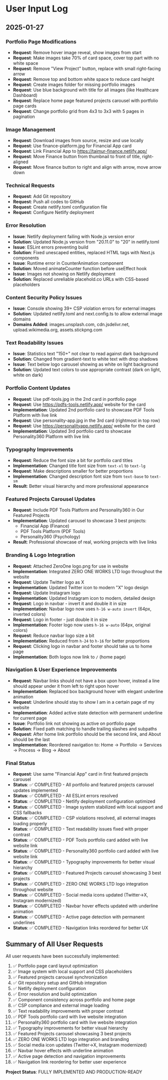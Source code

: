 # User Input Log

## 2025-01-27

### Portfolio Page Modifications
- **Request**: Remove hover image reveal, show images from start
- **Request**: Make images take 70% of card space, cover top part with no white space
- **Request**: Remove "View Project" button, replace with small right-facing arrow
- **Request**: Remove top and bottom white space to reduce card height
- **Request**: Create images folder for missing portfolio images
- **Request**: Use blue background with title for all images (like Healthcare Dashboard)
- **Request**: Replace home page featured projects carousel with portfolio page cards
- **Request**: Change portfolio grid from 4x3 to 3x3 with 5 pages in pagination

### Image Management
- **Request**: Download images from source, resize and use locally
- **Request**: Use finance-platform.jpg for Financial App card
- **Request**: Link Financial App to https://taimur-finance.netlify.app/
- **Request**: Move Finance button from thumbnail to front of title, right-aligned
- **Request**: Move finance button to right and align with arrow, move arrow down

### Technical Requests
- **Request**: Add Git repository
- **Request**: Push all codes to GitHub
- **Request**: Create netlify.toml configuration file
- **Request**: Configure Netlify deployment

### Error Resolution
- **Issue**: Netlify deployment failing with Node.js version error
- **Solution**: Updated Node.js version from "20.11.0" to "20" in netlify.toml
- **Issue**: ESLint errors preventing build
- **Solution**: Fixed unescaped entities, replaced HTML tags with Next.js components
- **Issue**: Runtime error in CounterAnimation component
- **Solution**: Moved animateCounter function before useEffect hook
- **Issue**: Images not showing on Netlify deployment
- **Solution**: Replaced unreliable placehold.co URLs with CSS-based placeholders

### Content Security Policy Issues
- **Issue**: Console showing 39+ CSP violation errors for external images
- **Solution**: Updated netlify.toml and next.config.ts to allow external image domains
- **Domains Added**: images.unsplash.com, cdn.jsdelivr.net, upload.wikimedia.org, assets.stickpng.com

### Text Readability Issues
- **Issue**: Statistics text "150+" not clear to read against dark background
- **Solution**: Changed from gradient-text to white text with drop shadows
- **Issue**: Text below logo carousel showing as white on light background
- **Solution**: Updated text colors to use appropriate contrast (dark on light, white on dark)

### Portfolio Content Updates
- **Request**: Use pdf-tools.jpg in the 2nd card in portfolio page
- **Request**: Use https://pdfs-tools.netlify.app/ website for the card
- **Implementation**: Updated 2nd portfolio card to showcase PDF Tools Platform with live link
- **Request**: Use personality-app.jpg in the 3rd card (rightmost in top row)
- **Request**: Use https://personalityapp.netlify.app/ website for the card
- **Implementation**: Updated 3rd portfolio card to showcase Personality360 Platform with live link

### Typography Improvements
- **Request**: Reduce the font size a bit for portfolio card titles
- **Implementation**: Changed title font size from `text-xl` to `text-lg`
- **Request**: Make descriptions smaller for better proportions
- **Implementation**: Changed description font size from `text-base` to `text-sm`
- **Result**: Better visual hierarchy and more professional appearance

### Featured Projects Carousel Updates
- **Request**: Include PDF Tools Platform and Personality360 in Our Featured Projects
- **Implementation**: Updated carousel to showcase 3 best projects:
  - Financial App (Finance)
  - PDF Tools Platform (PDF Tools)
  - Personality360 (Psychology)
- **Result**: Professional showcase of real, working projects with live links

### Branding & Logo Integration
- **Request**: Attached ZeroOne logo.png for use in website
- **Implementation**: Integrated ZERO ONE WORKS LTD logo throughout the website
- **Request**: Update Twitter logo as X
- **Implementation**: Updated Twitter icon to modern "X" logo design
- **Request**: Update Instagram logo
- **Implementation**: Updated Instagram icon to modern, detailed design
- **Request**: Logo in navbar - invert it and double it in size
- **Implementation**: Navbar logo now uses `h-16 w-auto invert` (64px, inverted colors)
- **Request**: Logo in footer - just double it in size
- **Implementation**: Footer logo now uses `h-16 w-auto` (64px, original colors)
- **Request**: Reduce navbar logo size a bit
- **Implementation**: Reduced from `h-24` to `h-16` for better proportions
- **Request**: Clicking logo in navbar and footer should take us to home page
- **Implementation**: Both logos now link to `/` (home page)

### Navigation & User Experience Improvements
- **Request**: Navbar links should not have a box upon hover, instead a line should appear under it from left to right upon hover
- **Implementation**: Replaced box background hover with elegant underline animation
- **Request**: Underline should stay to show I am in a certain page of my website
- **Implementation**: Added active state detection with permanent underline for current page
- **Issue**: Portfolio link not showing as active on portfolio page
- **Solution**: Fixed path matching to handle trailing slashes and subpaths
- **Request**: After home link portfolio should be the second link, and About should be the last
- **Implementation**: Reordered navigation to: Home → Portfolio → Services → Process → Blog → About

### Final Status
- **Request**: Use same "Financial App" card in first featured projects carousel
- **Status**: ✅ COMPLETED - All portfolio and featured projects carousel updates implemented
- **Status**: ✅ COMPLETED - All ESLint errors resolved
- **Status**: ✅ COMPLETED - Netlify deployment configuration optimized
- **Status**: ✅ COMPLETED - Image system stabilized with local support and CSS fallbacks
- **Status**: ✅ COMPLETED - CSP violations resolved, all external images loading properly
- **Status**: ✅ COMPLETED - Text readability issues fixed with proper contrast
- **Status**: ✅ COMPLETED - PDF Tools portfolio card added with live website link
- **Status**: ✅ COMPLETED - Personality360 portfolio card added with live website link
- **Status**: ✅ COMPLETED - Typography improvements for better visual hierarchy
- **Status**: ✅ COMPLETED - Featured Projects carousel showcasing 3 best projects
- **Status**: ✅ COMPLETED - ZERO ONE WORKS LTD logo integration throughout website
- **Status**: ✅ COMPLETED - Social media icons updated (Twitter→X, Instagram modernized)
- **Status**: ✅ COMPLETED - Navbar hover effects updated with underline animation
- **Status**: ✅ COMPLETED - Active page detection with permanent underlines
- **Status**: ✅ COMPLETED - Navigation links reordered for better UX

## Summary of All User Requests
All user requests have been successfully implemented:
1. ✅ Portfolio page card layout optimization
2. ✅ Image system with local support and CSS placeholders
3. ✅ Featured projects carousel synchronization
4. ✅ Git repository setup and GitHub integration
5. ✅ Netlify deployment configuration
6. ✅ Error resolution and build optimization
7. ✅ Component consistency across portfolio and home page
8. ✅ CSP compliance and external image loading
9. ✅ Text readability improvements with proper contrast
10. ✅ PDF Tools portfolio card with live website integration
11. ✅ Personality360 portfolio card with live website integration
12. ✅ Typography improvements for better visual hierarchy
13. ✅ Featured Projects carousel showcasing 3 best projects
14. ✅ ZERO ONE WORKS LTD logo integration and branding
15. ✅ Social media icon updates (Twitter→X, Instagram modernized)
16. ✅ Navbar hover effects with underline animation
17. ✅ Active page detection and navigation improvements
18. ✅ Navigation link reordering for better user experience

**Project Status**: FULLY IMPLEMENTED AND PRODUCTION-READY
